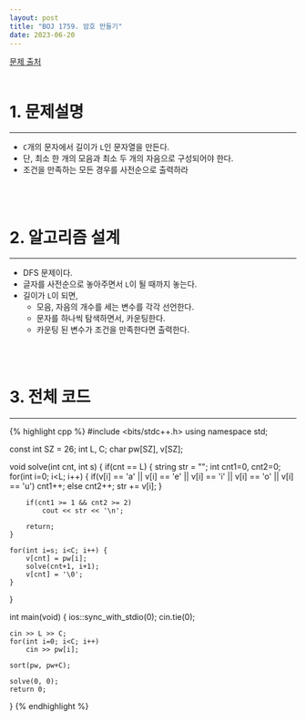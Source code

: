```yaml
---
layout: post
title: "BOJ 1759. 암호 만들기"
date: 2023-06-20
---
```


[문제 출처](https://www.acmicpc.net/problem/1759) <br/><br/>

# 1. 문제설명
<hr>

- `C`개의 문자에서 길이가 `L`인 문자열을 만든다.
- 단, 최소 한 개의 모음과 최소 두 개의 자음으로 구성되어야 한다.
- 조건을 만족하는 모든 경우를 사전순으로 출력하라


<br/><br/>

# 2. 알고리즘 설계
<hr>

- DFS 문제이다.
- 글자를 사전순으로 놓아주면서 `L`이 될 때까지 놓는다.
- 길이가 `L`이 되면,
  - 모음, 자음의 개수를 세는 변수를 각각 선언한다.
  - 문자를 하나씩 탐색하면서, 카운팅한다.
  - 카운팅 된 변수가 조건을 만족한다면 출력한다.


<br/><br/>

# 3. 전체 코드
<hr>

{% highlight cpp %}
#include <bits/stdc++.h>
using namespace std;

const int SZ = 26;
int L, C;
char pw[SZ], v[SZ];

void solve(int cnt, int s) {
	if(cnt == L) {
		string str = "";
		int cnt1=0, cnt2=0;
		for(int i=0; i<L; i++) {
			if(v[i] == 'a' || v[i] == 'e' || v[i] == 'i' || v[i] == 'o' || v[i] == 'u') cnt1++;
			else cnt2++;
			str += v[i];
		}
		
		if(cnt1 >= 1 && cnt2 >= 2)
			cout << str << '\n';

		return;
	}

	for(int i=s; i<C; i++) {
		v[cnt] = pw[i];
		solve(cnt+1, i+1);
		v[cnt] = '\0';
	}
}

int main(void)
{
	ios::sync_with_stdio(0);
	cin.tie(0);

	cin >> L >> C;
	for(int i=0; i<C; i++)
		cin >> pw[i];

	sort(pw, pw+C);

	solve(0, 0);
    return 0;
}
{% endhighlight %}